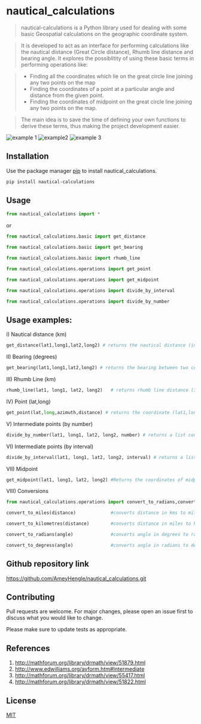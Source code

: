 # nautical_calculations

>nautical-calculations is a Python library used for dealing with some basic Geospatial calculations on the geographic coordinate system. 

>It is developed to act as an interface for performing calculations like the nautical distance (Great Circle distance), Rhumb line distance and bearing angle. It explores the possiblitity of using these basic terms in performing operations like:

>* Finding all the coordinates which lie on the great circle line joining any two points on the map
>* Finding the coordinates of a point at a particular angle and distance from the given point.
>* Finding the coordinates of midpoint on the great circle line joining any two points on the map.

>The main idea is to save the time of defining your own functions to derive these terms, thus making the project development easier.


![example 1](samples/distance.png) ![example2](samples/number.png) ![example 3](samples/midpoint.png)


## Installation

Use the package manager [pip](https://pip.pypa.io/en/stable/) to install nautical_calculations.

```bash
pip install nautical-calculations
```

## Usage
```python
from nautical_calculations import *
```
or
```python
from nautical_calculations.basic import get_distance

from nautical_calculations.basic import get_bearing

from nautical_calculations.basic import rhumb_line

from nautical_calculations.operations import get_point

from nautical_calculations.operations import get_midpoint

from nautical_calculations.operations import divide_by_interval

from nautical_calculations.operations import divide_by_number
```
## Usage examples:

I) Nautical distance (km)
```python
get_distance(lat1,long1,lat2,long2) # returns the nautical distance (in km) between two coordinates (lat1,long1) and (lat2,long2)
```


II) Bearing (degrees)
```python
get_bearing(lat1,long1,lat2,long2) # returns the bearing between two coordinates (lat1,long1) and (lat2,long2)
```

III) Rhumb Line (km)
```python
rhumb_line(lat1, long1, lat2, long2)   # returns rhumb line distance (in km) between two given coordinates
```

IV) Point (lat,long)
```python
get_point(lat,long,azimuth,distance) # returns the coordinate (lat1,long1) at a particular distance and angle (azimuth) from the given point (lat,long)
```


V) Intermediate points (by number)
```python
divide_by_number(lat1, long1, lat2, long2, number) # returns a list containing all points in between the two specified coordinate pairs (lat-long) given the number value
```

VI) Intermediate points (by interval)
```python
divide_by_interval(lat1, long1, lat2, long2, interval) # returns a list containing all points in between the two specified coordinate pairs (lat-long) given the interval value
```

VII) Midpoint
```python
get_midpoint(lat1, long1, lat2, long2) #Returns the coordinates of midpoint on the rhumb line joining the given endpoint coordinates (lat1,long1,lat2,long2)
```

VIII) Conversions
```python
from nautical_calculations.operations import convert_to_radians,convert_to_miles,convert_to_kilometres,convert_to_degress
```
```python
convert_to_miles(distance)             #converts distance in kms to miles
```
```python
convert_to_kilometres(distance)        #converts distance in miles to kms
```
```python
convert_to_radians(angle)              #converts angle in degrees to radians
```
```python
convert_to_degress(angle)              #converts angle in radians to degrees
```

## Github repository link
https://github.com/AmeyHengle/nautical_calculations.git

## Contributing
Pull requests are welcome. For major changes, please open an issue first to discuss what you would like to change.

Please make sure to update tests as appropriate.

## References

1) http://mathforum.org/library/drmath/view/51879.html
2) http://www.edwilliams.org/avform.htm#Intermediate
3) http://mathforum.org/library/drmath/view/55417.html
4) http://mathforum.org/library/drmath/view/51822.html

## License
[MIT](https://choosealicense.com/licenses/mit/)